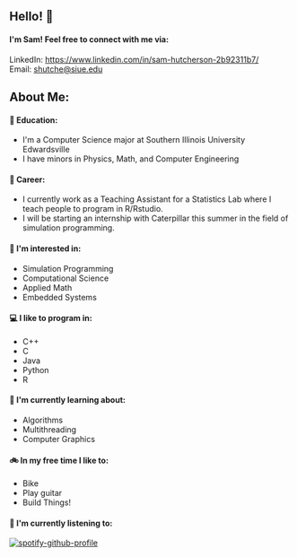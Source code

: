 ## Hello! 👋
#### I'm Sam! Feel free to connect with me via:

 LinkedIn: https://www.linkedin.com/in/sam-hutcherson-2b92311b7/  
 Email: [shutche@siue.edu](mailto:shutche@siue.edu)  
 
## About Me:  
#### 🏫 Education:
- I'm a Computer Science major at Southern Illinois University Edwardsville
- I have minors in Physics, Math, and Computer Engineering
#### 👔 Career:
- I currently work as a Teaching Assistant for a Statistics Lab where I teach people to program in R/Rstudio.  
- I will be starting an internship with Caterpillar this summer in the field of simulation programming.
#### 📆 I'm interested in:
- Simulation Programming
- Computational Science
- Applied Math
- Embedded Systems  
#### 💻 I like to program in:
- C++
- C
- Java
- Python
- R  
#### 📖 I'm currently learning about:
- Algorithms
- Multithreading
- Computer Graphics
#### 🚲 In my free time I like to:
- Bike
- Play guitar
- Build Things!

#### 🎵 I'm currently listening to:
[![spotify-github-profile](https://spotify-github-profile.vercel.app/api/view?uid=samhutcherson&cover_image=true&theme=natemoo-re&bar_color=53b14f&bar_color_cover=false)](https://spotify-github-profile.vercel.app/api/view?uid=samhutcherson&redirect=true)
